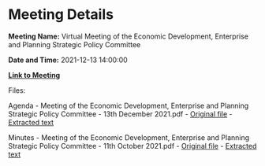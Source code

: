 # Meeting Details

**Meeting Name:** Virtual Meeting of the Economic Development, Enterprise and Planning Strategic Policy Committee

**Date and Time:** 2021-12-13 14:00:00

**[Link to Meeting](https://www.limerick.ie/council/whats-on/meeting-economic-development-enterprise-and-planning-strategic-policy-committee-1)**

Files: 

Agenda - Meeting of the Economic Development, Enterprise and Planning Strategic Policy Committee - 13th December 2021.pdf - [Original file](https://www.limerick.ie/sites/default/files/media/documents/2021-12/agenda-of-spc-mtg-13th-dec-21.pdf) - [Extracted text](./Agenda%20-%C2%A0Meeting%20of%20the%20Economic%20Development%2C%20Enterprise%20and%20Planning%20Strategic%20Policy%20Committee%20-%2013th%20December%202021.md)

Minutes - Meeting of the Economic Development, Enterprise and Planning Strategic Policy Committee - 11th October 2021.pdf - [Original file](https://www.limerick.ie/sites/default/files/media/documents/2021-12/minutes-of-spc-mtg-11th-october-21.pdf) - [Extracted text](./Minutes%20-%C2%A0Meeting%20of%20the%20Economic%20Development%2C%20Enterprise%20and%20Planning%20Strategic%20Policy%20Committee%20-%2011th%20October%202021.md)

